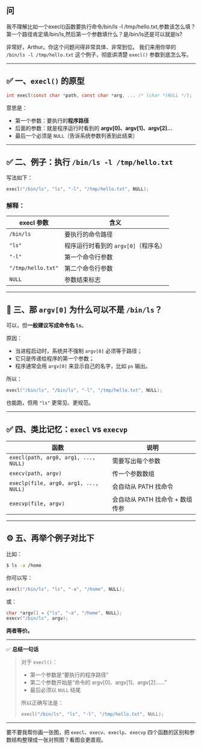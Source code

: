 ## 问  
我不理解比如一个execl()函数要执行命令/bin/ls -l /tmp/hello.txt,参数该怎么填？第一个路径肯定填/bin/ls,然后第一个参数填什么？是/bin/ls还是可以就是ls?


非常好，Arthur。你这个问题问得非常具体、非常到位。
我们来用你举的 `/bin/ls -l /tmp/hello.txt` 这个例子，彻底讲清楚 `execl()` 参数到底怎么写。

---

## ✅ 一、`execl()` 的原型

```c
int execl(const char *path, const char *arg, ... /* (char *)NULL */);
```

意思是：

* 第一个参数：要执行的**程序路径**
* 后面的参数：就是程序运行时看到的 **argv[0]、argv[1]、argv[2]...**
* 最后一个必须是 `NULL`（告诉系统参数列表到此结束）

---

## ✅ 二、例子：执行 `/bin/ls -l /tmp/hello.txt`

写法如下：

```c
execl("/bin/ls", "ls", "-l", "/tmp/hello.txt", NULL);
```

### 解释：

| execl 参数           | 含义                      |
| ------------------ | ----------------------- |
| `/bin/ls`          | 要执行的命令路径                |
| `"ls"`             | 程序运行时看到的 `argv[0]`（程序名） |
| `"-l"`             | 第一个命令行参数                |
| `"/tmp/hello.txt"` | 第二个命令行参数                |
| `NULL`             | 参数结束标志                  |

---

## 🧠 三、那 `argv[0]` 为什么可以不是 `/bin/ls`？

可以，但**一般建议写成命令名 `ls`**。

原因：

* 当进程启动时，系统并不强制 `argv[0]` 必须等于路径；
* 它只是传递给程序的第一个参数；
* 程序通常会用 `argv[0]` 来显示自己的名字，比如 `ps` 输出。

所以：

```c
execl("/bin/ls", "/bin/ls", "-l", "/tmp/hello.txt", NULL);
```

也能跑，但用 `"ls"` 更常见、更规范。

---

## ✅ 四、类比记忆：`execl` vs `execvp`

| 函数                                    | 说明                   |
| ------------------------------------- | -------------------- |
| `execl(path, arg0, arg1, ..., NULL)`  | 需要写出每个参数             |
| `execv(path, argv)`                   | 传一个参数数组              |
| `execlp(file, arg0, arg1, ..., NULL)` | 会自动从 PATH 找命令        |
| `execvp(file, argv)`                  | 会自动从 PATH 找命令 + 数组传参 |

---

## ⚙️ 五、再举个例子对比下

比如：

```bash
$ ls -a /home
```

你可以写：

```c
execl("/bin/ls", "ls", "-a", "/home", NULL);
```

或：

```c
char *argv[] = {"ls", "-a", "/home", NULL};
execv("/bin/ls", argv);
```

**两者等价。**

---

✅ **总结一句话**

> 对于 `execl()`：
>
> * 第一个参数是“要执行的程序路径”
> * 第二个参数开始是“命令的 argv[0]、argv[1]、argv[2]……”
> * 最后必须以 `NULL` 结尾
>
> 所以正确写法是：
>
> ```c
> execl("/bin/ls", "ls", "-l", "/tmp/hello.txt", NULL);
> ```

---

要不要我帮你画一张图，把 `execl`、`execv`、`execlp`、`execvp` 四个函数的区别和参数结构整理成一张对照图？看图会更直观。
